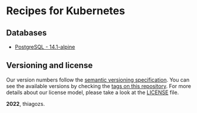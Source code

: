 # Recipes for Kubernetes

## Databases

* [PostgreSQL - 14.1-alpine](/postgres/postgres14.1-alpine/)

## Versioning and license

Our version numbers follow the [semantic versioning specification](http://semver.org/). You can see the available versions by checking the [tags on this repository](https://github.com/thiagozs/go-cleancodegen/tags). For more details about our license model, please take a look at the [LICENSE](LICENSE) file.

**2022**, thiagozs.